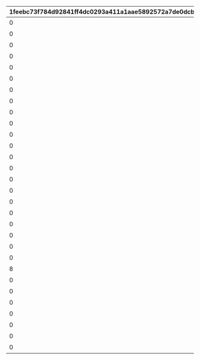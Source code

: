 |1feebc73f784d92841ff4dc0293a411a1aae5892572a7de0dcb57cd67fa9e28c|fe0c85ecd189120df42efa3bed6439ac67d31a8ab390aecf172c476ecff62434|ae9b0b32ee8563943e04b26b74ceadb60a3a0fc99604d5509223854e9455a2d2|8185fbcd6bf5b4d41bbe1782a7336178468260da7ed72752f9dbc21b5e8f15b3|be7667f50de8cc1b765cbf9ec6e3e2b5f4e40c1662d28abf3b7193dc9be620c9|ddf41dfb5b4d10744246624179b012f8dc7a00f65bbb573ed2ffcf30a1b7db33|abd028eac73488723dea753e8f9b1b0ee82248ac32d4bec16d83748e6fa85f78|84e43ce0a47bfe8b8e379e5398e75ae4e2e5e0acceaec0529cfc52a5b5ffe7f2|
| --- | --- | --- | --- | --- | --- | --- | --- |
|0|0|短時間、障害物バリアを展開！|3|0|101|2001|短時間、障害物バリアを展開する　（ＴＰ上昇率：大）|
|0|5|中時間、スピードとジャンプ小アップ！|5|5|102|3|中時間、スピードとジャンプを　　小アップ（ＴＰ上昇率：小）|
|0|0|短時間、スピード中アップ！|4|6|103|1|短時間、スピードを中アップ　　　（ＴＰ上昇率：中）|
|0|0|中時間、障害物バリアを展開！|5|0|104|2001|中時間、障害物バリアを展開する　（ＴＰ上昇率：小）|
|0|0|中時間、スピード小アップ！|6|3|105|1|中時間、スピードを小アップ　　　（ＴＰ上昇率：小）|
|0|0|中時間、対戦相手のスピード小ダウン！|6|4|106|1001|中時間、対戦相手のスピードを　　小ダウン（ＴＰ上昇率：大）|
|0|16|中時間、スピードとジャンプ特大アップ！|5|17|107|3|中時間、スピードとジャンプを　　特大アップ（ＴＰ上昇率：小）|
|0|0|ラウンド中、スピード中アップ！|40|8|108|1|ラウンド中、スピードを中アップ　（ＴＰ上昇率：小）|
|0|0|短時間、スピード特大アップ！|4|30|109|1|短時間、スピードを特大アップ　　（ＴＰ上昇率：特小）|
|0|0|ラウンド中、対戦相手が大きく減速！|40|10|110|1001|ラウンド中、対戦相手のスピードを中ダウン（ＴＰ上昇率：小）|
|0|0|ごく短時間、障害物バリアを展開！|1|0|111|2001|ごく短時間、障害物バリアを　　　展開する（ＴＰ上昇率：大）|
|0|0|短時間、先頭の対戦相手が大きく減速！|4|15|112|1004|短時間、先頭の対戦相手のスピードを大ダウン（ＴＰ上昇率：小）|
|0|0|中時間、スピード小アップ！|6|5|113|1|中時間、スピードを小アップ　　　（ＴＰ上昇率：大）|
|0|0|中時間、ジャンプ小アップ！|5|5|114|2|中時間、ジャンプを小アップ　　　（ＴＰ上昇率：大）|
|0|0|長時間、バリアで能力ダウンを防ぐ！|7|0|115|2002|長時間、能力ダウンを防ぐバリアを展開する（ＴＰ上昇率：特大）|
|0|0|累積で、スピード小アップ！|25|3|116|1|累積で、スピードを小アップ　　　（ＴＰ上昇率：特大）|
|0|0|累積で、対戦相手が小さく減速！|25|3|117|1001|累積で、対戦相手のスピードを　　小ダウン（ＴＰ上昇率：特大）|
|0|20|長時間、スピードとジャンプ特大アップ！|7|30|118|3|長時間、スピードとジャンプを　　特大アップ（ＴＰ上昇率：中）|
|0|0|短時間、先頭の対戦相手が大きく減速！|4|15|119|1004|短時間、先頭の対戦相手のスピードを大ダウン（ＴＰ上昇率：中）|
|0|0|長時間、バリアで能力ダウンを防ぐ！|7|0|120|2002|長時間、能力ダウンを防ぐバリアを展開する（ＴＰ上昇率：大）|
|0|0|長時間、ジャンプ特大アップ！|12|30|121|2|長時間、ジャンプを特大アップ　　（ＴＰ上昇率：中）|
|0|0|累積で、先頭の対戦相手が大きく減速！|30|15|122|1004|累積で、先頭の対戦相手のスピードを大ダウン（ＴＰ上昇率：中）|
|8|2|短時間大きく加速した後、ごく短時間減速！|4|11|123|4|短時間スピード大アップ後、　　　スピードダウン（ＴＰ上昇率：大）|
|0|0|長時間、スピード中アップ！|8|9|124|1|長時間、スピードを中アップ　　　（ＴＰ上昇率：大）|
|0|0|短時間、障害物バリアを展開！|4|0|125|2001|短時間、障害物バリアを展開する　（ＴＰ上昇率：中）|
|0|0|累積で、対戦相手が小さく減速！|30|3|126|1001|累積で、対戦相手のスピードを　　小ダウン（ＴＰ上昇率：特大）|
|0|0|長時間、スピード特大アップ！|10|22|127|1|長時間、スピードを特大アップ　　（ＴＰ上昇率：特小）|
|0|0|短時間、ジャンプ特大アップ！|4|30|128|2|短時間、ジャンプを特大アップ　　（ＴＰ上昇率：大）|
|0|0|短時間、対戦相手のスピード特大ダウン！|3|20|129|1001|短時間、対戦相手のスピードを　　特大ダウン（ＴＰ上昇率：大）|
|0|0|短時間、スピード特大アップ！|4|30|130|1|短時間、スピードを特大アップ　　（ＴＰ上昇率：大）|